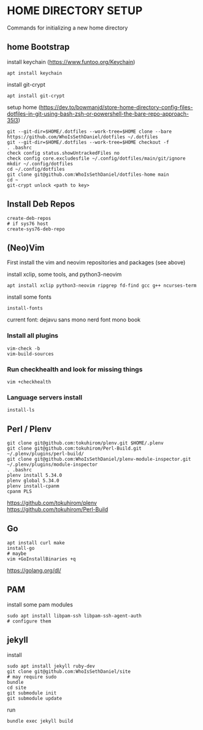 # HOME DIRECTORY SETUP

Commands for initializing a new home directory

## home Bootstrap

install keychain (https://www.funtoo.org/Keychain)
```
apt install keychain
```

install git-crypt
```
apt install git-crypt
```

setup home (https://dev.to/bowmanjd/store-home-directory-config-files-dotfiles-in-git-using-bash-zsh-or-powershell-the-bare-repo-approach-35l3)
```
git --git-dir=$HOME/.dotfiles --work-tree=$HOME clone --bare https://github.com/WhoIsSethDaniel/dotfiles ~/.dotfiles
git --git-dir=$HOME/.dotfiles --work-tree=$HOME checkout -f
. .bashrc
check config status.showUntrackedFiles no
check config core.excludesfile ~/.config/dotfiles/main/git/ignore
mkdir ~/.config/dotfiles
cd ~/.config/dotfiles
git clone git@github.com:WhoIsSethDaniel/dotfiles-home main
cd ~
git-crypt unlock <path to key>
```

## Install Deb Repos

```
create-deb-repos
# if sys76 host
create-sys76-deb-repo
```

## (Neo)Vim

First install the vim and neovim repositories and packages (see above)

install xclip, some tools, and python3-neovim
```
apt install xclip python3-neovim ripgrep fd-find gcc g++ ncurses-term
```

install some fonts
```
install-fonts
```
current font: dejavu sans mono nerd font mono book

### Install all plugins
```
vim-check -b
vim-build-sources
```

### Run checkhealth and look for missing things
```
vim +checkhealth
```

### Language servers install

```
install-ls
```

## Perl / Plenv

```
git clone git@github.com:tokuhirom/plenv.git $HOME/.plenv
git clone git@github.com:tokuhirom/Perl-Build.git ~/.plenv/plugins/perl-build/
git clone git@github.com:WhoIsSethDaniel/plenv-module-inspector.git ~/.plenv/plugins/module-inspector
. .bashrc
plenv install 5.34.0
plenv global 5.34.0
plenv install-cpanm
cpanm PLS
```
https://github.com/tokuhirom/plenv <br>
https://github.com/tokuhirom/Perl-Build

## Go

```
apt install curl make
install-go
# maybe
vim +GoInstallBinaries +q  
```
https://golang.org/dl/

## PAM

install some pam modules 
```
sudo apt install libpam-ssh libpam-ssh-agent-auth
# configure them
```

## jekyll

install
```
sudo apt install jekyll ruby-dev
git clone git@github.com:WhoIsSethDaniel/site
# may require sudo
bundle
cd site
git submodule init
git submodule update
```

run
```
bundle exec jekyll build
```
